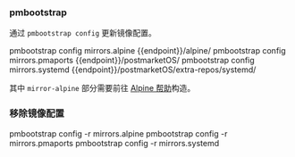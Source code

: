 ### pmbootstrap

通过 `pmbootstrap config` 更新镜像配置。

<tmpl z-lang="bash">
pmbootstrap config mirrors.alpine {{endpoint}}/alpine/
pmbootstrap config mirrors.pmaports {{endpoint}}/postmarketOS/
pmbootstrap config mirrors.systemd {{endpoint}}/postmarketOS/extra-repos/systemd/
</tmpl>

其中 `mirror-alpine` 部分需要前往 [Alpine 帮助](../alpine/)构造。

### 移除镜像配置

<tmpl z-lang="bash">
pmbootstrap config -r mirrors.alpine
pmbootstrap config -r mirrors.pmaports
pmbootstrap config -r mirrors.systemd
</tmpl>

